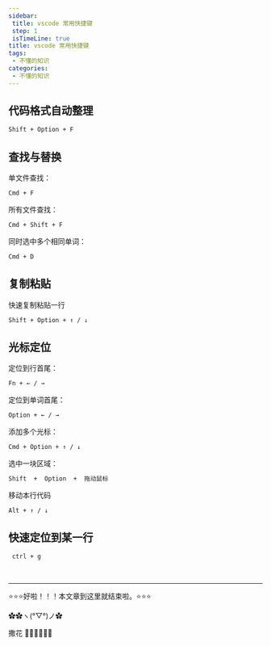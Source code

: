 ```yaml
---
sidebar: 
 title: vscode 常用快捷键
 step: 1
 isTimeLine: true
title: vscode 常用快捷键
tags:
 - 不懂的知识
categories:
 - 不懂的知识
---
```


## **代码格式自动整理**

```html
Shift + Option + F
```

## **查找与替换**

单文件查找：

```html
Cmd + F
```

所有文件查找：

```html
Cmd + Shift + F
```

同时选中多个相同单词：

```html
Cmd + D
```

## **复制粘贴**

快速复制粘贴一行

```html
Shift + Option + ↑ / ↓
```

## **光标定位**

定位到行首尾：

```html
Fn + ← / → 
```

定位到单词首尾：

```html
Option + ← / → 
```

添加多个光标：

```html
Cmd + Option + ↑ / ↓
```

选中一块区域：

```html
Shift  +  Option  +  拖动鼠标
```

移动本行代码
```html
Alt + ↑ / ↓
```

## **快速定位到某一行**
```html
 ctrl + g
```


<br/>
<hr />

⭐️⭐️⭐️好啦！！！本文章到这里就结束啦。⭐️⭐️⭐️

✿✿ヽ(°▽°)ノ✿

撒花 🌸🌸🌸🌸🌸🌸
